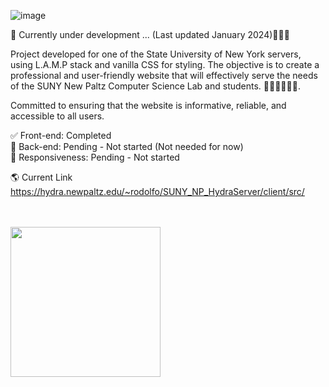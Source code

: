 ![image](https://github.com/RodoJML/SUNY_NP_HydraServer/assets/63088555/2f16e1ac-d152-4d9c-8017-c0cfbacdc7ab)

🚧 Currently under development ... (Last updated January 2024)👷🏼‍♂️<br/>

Project developed for one of the State University of New York servers, using L.A.M.P stack and vanilla CSS for styling. The objective is to create a professional and user-friendly website that will effectively serve the needs of the SUNY New Paltz Computer Science Lab and students. 👩‍💻👨‍💻🧑‍💻. 

Committed to ensuring that the website is informative, reliable, and accessible to all users.

✅ Front-end: Completed<br>
🔴 Back-end: Pending - Not started (Not needed for now)<br>
🔴 Responsiveness: Pending - Not started<br>

🌎 Current Link
https://hydra.newpaltz.edu/~rodolfo/SUNY_NP_HydraServer/client/src/

<br/><br/>
<img src="https://www.newpaltz.edu/media/web-assets/logos-images-and-icons/logo_transparent.png" style="width: 15rem">

